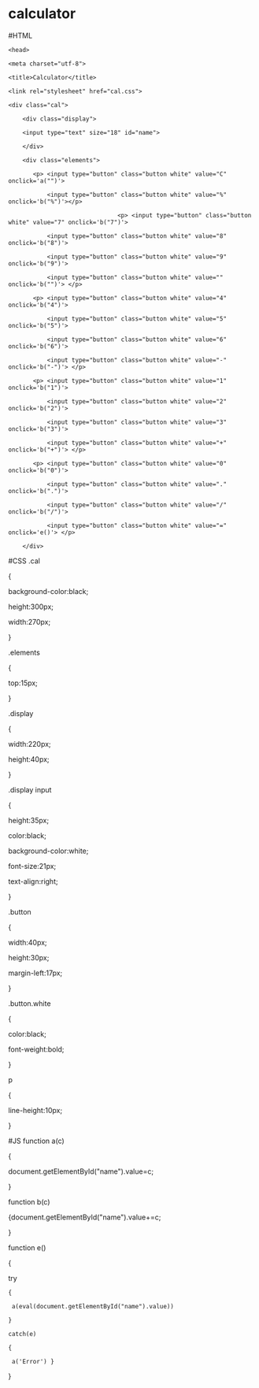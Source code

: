 # calculator
#HTML
<!DOCTYPE.html>

<html>

    <head> 

    <meta charset="utf-8"> 

    <title>Calculator</title> 

    <link rel="stylesheet" href="cal.css">  

</head> 

<body>  

    <div class="cal">   

        <div class="display"> 

        <input type="text" size="18" id="name"> 

        </div>   

        <div class="elements">   

           <p> <input type="button" class="button white" value="C" onclick='a("")'>

               <input type="button" class="button white" value="%" onclick='b("%")'></p>

                                   <p> <input type="button" class="button white" value="7" onclick='b("7")'> 

               <input type="button" class="button white" value="8" onclick='b("8")'> 

               <input type="button" class="button white" value="9" onclick='b("9")'> 

               <input type="button" class="button white" value="" onclick='b("")'> </p>   

           <p> <input type="button" class="button white" value="4" onclick='b("4")'> 

               <input type="button" class="button white" value="5" onclick='b("5")'> 

               <input type="button" class="button white" value="6" onclick='b("6")'> 

               <input type="button" class="button white" value="-" onclick='b("-")'> </p>   

           <p> <input type="button" class="button white" value="1" onclick='b("1")'> 

               <input type="button" class="button white" value="2" onclick='b("2")'> 

               <input type="button" class="button white" value="3" onclick='b("3")'> 

               <input type="button" class="button white" value="+" onclick='b("+")'> </p>   

           <p> <input type="button" class="button white" value="0" onclick='b("0")'>  

               <input type="button" class="button white" value="." onclick='b(".")'>

               <input type="button" class="button white" value="/" onclick='b("/")'>                                     

               <input type="button" class="button white" value="=" onclick='e()'> </p>   

        </div>   

</div>  

</body> 

<script src="calculator.js"></script> 

</html>

#CSS
.cal  

{   

background-color:black;

height:300px;   

width:270px;            

}  

.elements

{       

top:15px;   

}

.display   

{   

width:220px;     

height:40px;   

}   

.display input 

{        

height:35px;   

color:black;   

background-color:white;   

font-size:21px;   

text-align:right;   

}     

.button   

{   

width:40px;   

height:30px;   

margin-left:17px;              

}    

.button.white   

{   

color:black;      

font-weight:bold; 

}            

p   

{   

line-height:10px;   

}

#JS
function a(c)   

{   

document.getElementById("name").value=c;   

}   

function b(c)   

{document.getElementById("name").value+=c;   

}   

function e()   

{   

try   

    {   

     a(eval(document.getElementById("name").value))   

    }   

    catch(e)   

    {   

     a('Error') }   

}
